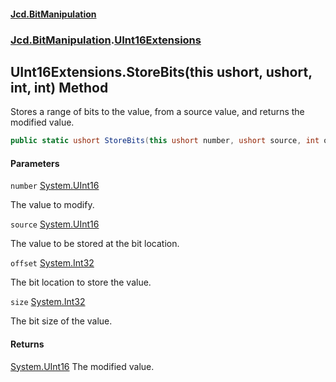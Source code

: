 #### [Jcd.BitManipulation](index.md 'index')

### [Jcd.BitManipulation](Jcd.BitManipulation.md 'Jcd.BitManipulation').[UInt16Extensions](Jcd.BitManipulation.UInt16Extensions.md 'Jcd.BitManipulation.UInt16Extensions')

## UInt16Extensions.StoreBits(this ushort, ushort, int, int) Method

Stores a range of bits to the value, from a source value, and returns the modified value.

```csharp
public static ushort StoreBits(this ushort number, ushort source, int offset, int size);
```

#### Parameters

<a name='Jcd.BitManipulation.UInt16Extensions.StoreBits(thisushort,ushort,int,int).number'></a>

`number` [System.UInt16](https://docs.microsoft.com/en-us/dotnet/api/System.UInt16 'System.UInt16')

The value to modify.

<a name='Jcd.BitManipulation.UInt16Extensions.StoreBits(thisushort,ushort,int,int).source'></a>

`source` [System.UInt16](https://docs.microsoft.com/en-us/dotnet/api/System.UInt16 'System.UInt16')

The value to be stored at the bit location.

<a name='Jcd.BitManipulation.UInt16Extensions.StoreBits(thisushort,ushort,int,int).offset'></a>

`offset` [System.Int32](https://docs.microsoft.com/en-us/dotnet/api/System.Int32 'System.Int32')

The bit location to store the value.

<a name='Jcd.BitManipulation.UInt16Extensions.StoreBits(thisushort,ushort,int,int).size'></a>

`size` [System.Int32](https://docs.microsoft.com/en-us/dotnet/api/System.Int32 'System.Int32')

The bit size of the value.

#### Returns

[System.UInt16](https://docs.microsoft.com/en-us/dotnet/api/System.UInt16 'System.UInt16')
The modified value.